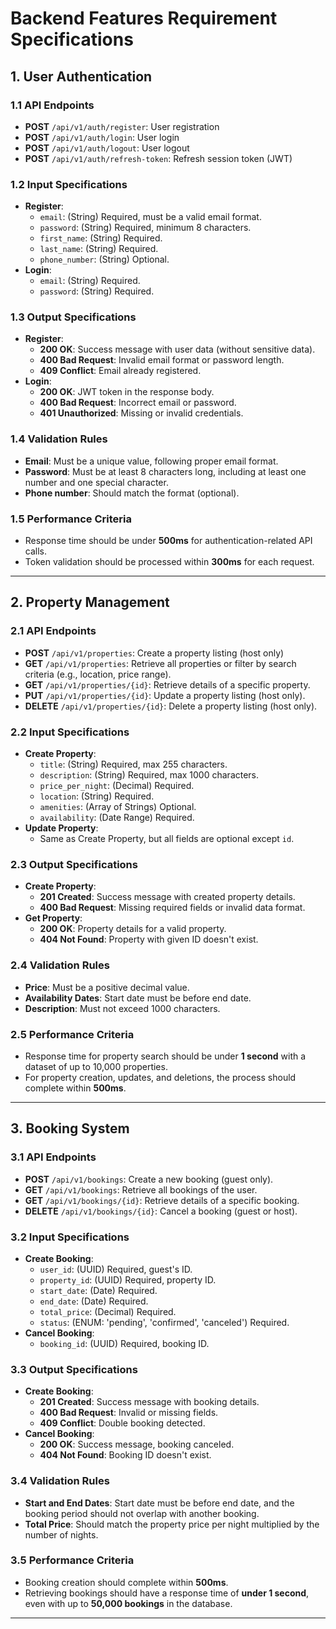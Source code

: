 # Backend Features Requirement Specifications

## 1. User Authentication

### 1.1 API Endpoints
- **POST** `/api/v1/auth/register`: User registration
- **POST** `/api/v1/auth/login`: User login
- **POST** `/api/v1/auth/logout`: User logout
- **POST** `/api/v1/auth/refresh-token`: Refresh session token (JWT)

### 1.2 Input Specifications
- **Register**:
  - `email`: (String) Required, must be a valid email format.
  - `password`: (String) Required, minimum 8 characters.
  - `first_name`: (String) Required.
  - `last_name`: (String) Required.
  - `phone_number`: (String) Optional.
- **Login**:
  - `email`: (String) Required.
  - `password`: (String) Required.

### 1.3 Output Specifications
- **Register**:
  - **200 OK**: Success message with user data (without sensitive data).
  - **400 Bad Request**: Invalid email format or password length.
  - **409 Conflict**: Email already registered.
- **Login**:
  - **200 OK**: JWT token in the response body.
  - **400 Bad Request**: Incorrect email or password.
  - **401 Unauthorized**: Missing or invalid credentials.

### 1.4 Validation Rules
- **Email**: Must be a unique value, following proper email format.
- **Password**: Must be at least 8 characters long, including at least one number and one special character.
- **Phone number**: Should match the format (optional).

### 1.5 Performance Criteria
- Response time should be under **500ms** for authentication-related API calls.
- Token validation should be processed within **300ms** for each request.

---

## 2. Property Management

### 2.1 API Endpoints
- **POST** `/api/v1/properties`: Create a property listing (host only)
- **GET** `/api/v1/properties`: Retrieve all properties or filter by search criteria (e.g., location, price range).
- **GET** `/api/v1/properties/{id}`: Retrieve details of a specific property.
- **PUT** `/api/v1/properties/{id}`: Update a property listing (host only).
- **DELETE** `/api/v1/properties/{id}`: Delete a property listing (host only).

### 2.2 Input Specifications
- **Create Property**:
  - `title`: (String) Required, max 255 characters.
  - `description`: (String) Required, max 1000 characters.
  - `price_per_night`: (Decimal) Required.
  - `location`: (String) Required.
  - `amenities`: (Array of Strings) Optional.
  - `availability`: (Date Range) Required.
- **Update Property**:
  - Same as Create Property, but all fields are optional except `id`.

### 2.3 Output Specifications
- **Create Property**:
  - **201 Created**: Success message with created property details.
  - **400 Bad Request**: Missing required fields or invalid data format.
- **Get Property**:
  - **200 OK**: Property details for a valid property.
  - **404 Not Found**: Property with given ID doesn't exist.

### 2.4 Validation Rules
- **Price**: Must be a positive decimal value.
- **Availability Dates**: Start date must be before end date.
- **Description**: Must not exceed 1000 characters.

### 2.5 Performance Criteria
- Response time for property search should be under **1 second** with a dataset of up to 10,000 properties.
- For property creation, updates, and deletions, the process should complete within **500ms**.

---

## 3. Booking System

### 3.1 API Endpoints
- **POST** `/api/v1/bookings`: Create a new booking (guest only).
- **GET** `/api/v1/bookings`: Retrieve all bookings of the user.
- **GET** `/api/v1/bookings/{id}`: Retrieve details of a specific booking.
- **DELETE** `/api/v1/bookings/{id}`: Cancel a booking (guest or host).

### 3.2 Input Specifications
- **Create Booking**:
  - `user_id`: (UUID) Required, guest's ID.
  - `property_id`: (UUID) Required, property ID.
  - `start_date`: (Date) Required.
  - `end_date`: (Date) Required.
  - `total_price`: (Decimal) Required.
  - `status`: (ENUM: 'pending', 'confirmed', 'canceled') Required.
- **Cancel Booking**:
  - `booking_id`: (UUID) Required, booking ID.

### 3.3 Output Specifications
- **Create Booking**:
  - **201 Created**: Success message with booking details.
  - **400 Bad Request**: Invalid or missing fields.
  - **409 Conflict**: Double booking detected.
- **Cancel Booking**:
  - **200 OK**: Success message, booking canceled.
  - **404 Not Found**: Booking ID doesn't exist.

### 3.4 Validation Rules
- **Start and End Dates**: Start date must be before end date, and the booking period should not overlap with another booking.
- **Total Price**: Should match the property price per night multiplied by the number of nights.

### 3.5 Performance Criteria
- Booking creation should complete within **500ms**.
- Retrieving bookings should have a response time of **under 1 second**, even with up to **50,000 bookings** in the database.

---


